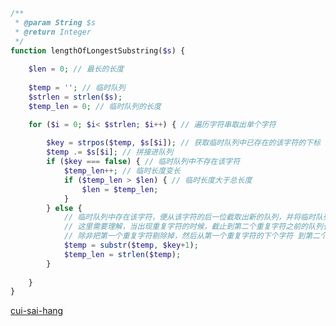 ```php
/**
 * @param String $s
 * @return Integer
 */
function lengthOfLongestSubstring($s) {
    
    $len = 0; // 最长的长度
    
    $temp = ''; // 临时队列
    $strlen = strlen($s);
    $temp_len = 0; // 临时队列的长度

    for ($i = 0; $i< $strlen; $i++) { // 遍历字符串取出单个字符
        
        $key = strpos($temp, $s[$i]); // 获取临时队列中已存在的该字符的下标
        $temp .= $s[$i]; // 拼接进队列
        if ($key === false) { // 临时队列中不存在该字符
            $temp_len++; // 临时长度变长
            if ($temp_len > $len) { // 临时长度大于总长度
                $len = $temp_len;
            }
        } else { 
            // 临时队列中存在该字符，便从该字符的后一位截取出新的队列，并将临时队列长度赋值为当前的队列长度。
            // 这里需要理解，当出现重复字符的时候，截止到第二个重复字符之前的队列长度已经是当时最长的了，
            // 除非把第一个重复字符剔除掉，然后从第一个重复字符的下个字符 到第二个重复字符为基础 继续向下拼接统计。（队列中只能出现一次该字符）
            $temp = substr($temp, $key+1);
            $temp_len = strlen($temp);
        }
        
    } 
}
```
[cui-sai-hang](https://leetcode-cn.com/problems/longest-substring-without-repeating-characters/solution/phpban-hua-dong-chuang-kou-jie-fa-zhi-xing-yong-sh/)
